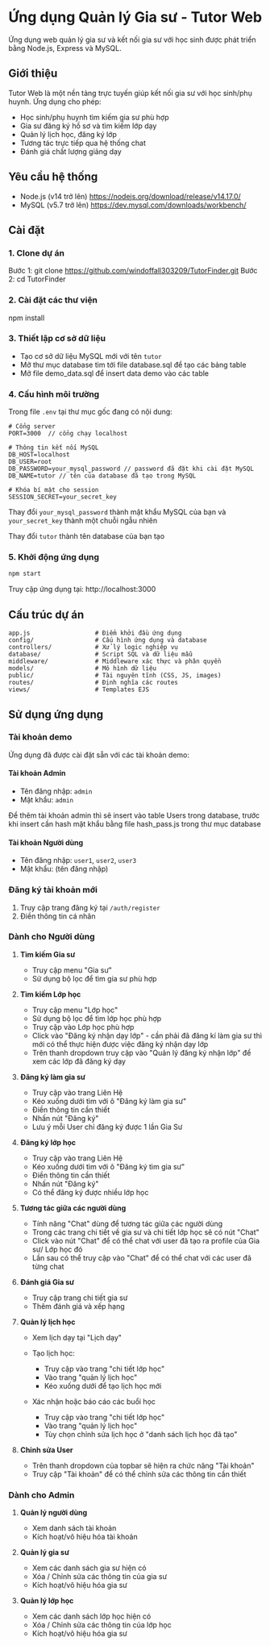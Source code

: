 # Ứng dụng Quản lý Gia sư - Tutor Web

Ứng dụng web quản lý gia sư và kết nối gia sư với học sinh được phát triển bằng Node.js, Express và MySQL.

## Giới thiệu

Tutor Web là một nền tảng trực tuyến giúp kết nối gia sư với học sinh/phụ huynh. Ứng dụng cho phép:

- Học sinh/phụ huynh tìm kiếm gia sư phù hợp
- Gia sư đăng ký hồ sơ và tìm kiếm lớp dạy
- Quản lý lịch học, đăng ký lớp
- Tương tác trực tiếp qua hệ thống chat
- Đánh giá chất lượng giảng dạy

## Yêu cầu hệ thống

- Node.js (v14 trở lên)
https://nodejs.org/download/release/v14.17.0/
- MySQL (v5.7 trở lên)
https://dev.mysql.com/downloads/workbench/

## Cài đặt

### 1. Clone dự án
Bước 1:
git clone https://github.com/windoffall303209/TutorFinder.git
Bước 2: cd TutorFinder

### 2. Cài đặt các thư viện

npm install

### 3. Thiết lập cơ sở dữ liệu

- Tạo cơ sở dữ liệu MySQL mới với tên `tutor`
- Mở thư mục database tìm tới file database.sql để tạo các bảng table
- Mở file demo_data.sql để insert data demo vào các table

### 4. Cấu hình môi trường

Trong file `.env` tại thư mục gốc đang có nội dung:

```
# Cổng server
PORT=3000  // cổng chạy localhost

# Thông tin kết nối MySQL
DB_HOST=localhost
DB_USER=root
DB_PASSWORD=your_mysql_password // password đã đặt khi cài đặt MySQL
DB_NAME=tutor // tên của database đã tạo trong MySQL

# Khóa bí mật cho session
SESSION_SECRET=your_secret_key
```

Thay đổi `your_mysql_password` thành mật khẩu MySQL của bạn và `your_secret_key` thành một chuỗi ngẫu nhiên

Thay đổi `tutor` thành tên database của bạn tạo

### 5. Khởi động ứng dụng

```bash
npm start
```

Truy cập ứng dụng tại: http://localhost:3000

## Cấu trúc dự án

```
app.js                  # Điểm khởi đầu ứng dụng
config/                 # Cấu hình ứng dụng và database
controllers/            # Xử lý logic nghiệp vụ
database/               # Script SQL và dữ liệu mẫu
middleware/             # Middleware xác thực và phân quyền
models/                 # Mô hình dữ liệu
public/                 # Tài nguyên tĩnh (CSS, JS, images)
routes/                 # Định nghĩa các routes
views/                  # Templates EJS
```

## Sử dụng ứng dụng

### Tài khoản demo

Ứng dụng đã được cài đặt sẵn với các tài khoản demo:

#### Tài khoản Admin

- Tên đăng nhập: `admin`
- Mật khẩu: `admin`

Để thêm tài khoản admin thì sẽ insert vào table Users trong database, trước khi insert cần hash mật khẩu bằng file hash_pass.js trong thư mục database
#### Tài khoản Người dùng

- Tên đăng nhập: `user1`, `user2`, `user3`
- Mật khẩu: (tên đăng nhập)

### Đăng ký tài khoản mới

1. Truy cập trang đăng ký tại `/auth/register`
2. Điền thông tin cá nhân

### Dành cho Người dùng

1. **Tìm kiếm Gia sư**

   - Truy cập menu "Gia sư"
   - Sử dụng bộ lọc để tìm gia sư phù hợp

2. **Tìm kiếm Lớp học**

   - Truy cập menu "Lớp học"
   - Sử dụng bộ lọc để tìm lớp học phù hợp
   - Truy cập vào Lớp học phù hợp
   - Click vào "Đăng ký nhận dạy lớp" - cần phải đã đăng kí làm gia sư thì mới có thể thực hiện được việc đăng ký nhận dạy lớp
   - Trên thanh dropdown truy cập vào "Quản lý đăng ký nhận lớp" để xem các lớp đã đăng ký dạy

3. **Đăng ký làm gia sư**

   - Truy cập vào trang Liên Hệ
   - Kéo xuống dưới tìm với ô "Đăng ký làm gia sư"
   - Điền thông tin cần thiết
   - Nhấn nút "Đăng ký"
   - Lưu ý mỗi User chỉ đăng ký được 1 lần Gia Sư

4. **Đăng ký lớp học**

   - Truy cập vào trang Liên Hệ
   - Kéo xuống dưới tìm với ô "Đăng ký tìm gia sư"
   - Điền thông tin cần thiết
   - Nhấn nút "Đăng ký"
   - Có thể đăng ký được nhiều lớp học

5. **Tương tác giữa các người dùng**

   - Tính năng "Chat" dùng để tương tác giữa các người dùng
   - Trong các trang chi tiết về gia sư và chi tiết lớp học sẽ có nút "Chat"
   - Click vào nút "Chat" để có thể chat với user đã tạo ra profile của Gia sư/ Lớp học đó
   - Lần sau có thể truy cập vào "Chat" để có thể chat với các user đã từng chat

6. **Đánh giá Gia sư**

   - Truy cập trang chi tiết gia sư
   - Thêm đánh giá và xếp hạng

7. **Quản lý lịch học**

   - Xem lịch dạy tại "Lịch dạy"
   - Tạo lịch học:

     - Truy cập vào trang "chi tiết lớp học"
     - Vào trang "quản lý lịch học"
     - Kéo xuống dưới để tạo lịch học mới

   - Xác nhận hoặc báo cáo các buổi học
     - Truy cập vào trang "chi tiết lớp học"
     - Vào trang "quản lý lịch học"
     - Tùy chọn chỉnh sửa lịch học ở "danh sách lịch học đã tạo"

8. **Chỉnh sửa User**

   - Trên thanh dropdown của topbar sẽ hiện ra chức năng "Tài khoản"
   - Truy cập "Tài khoản" để có thể chỉnh sửa các thông tin cần thiết

### Dành cho Admin

1. **Quản lý người dùng**

   - Xem danh sách tài khoản
   - Kích hoạt/vô hiệu hóa tài khoản

2. **Quản lý gia sư**

   - Xem các danh sách gia sư hiện có
   - Xóa / Chỉnh sửa các thông tin của gia sư
   - Kích hoạt/vô hiệu hóa gia sư

3. **Quản lý lớp học**

   - Xem các danh sách lớp học hiện có
   - Xóa / Chỉnh sửa các thông tin của lớp học
   - Kích hoạt/vô hiệu hóa gia sư
